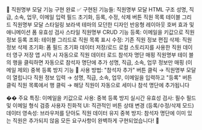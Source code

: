🎉 직원명부 모달 기능 구현 완료
✅ 구현된 기능들:
직원명부 모달 HTML 구조
성명, 직급, 소속, 업무, 이메일 입력 필드
초기화, 등록, 수정, 삭제 버튼
직원 목록 테이블 그리드
직원명부 모달 스타일링
보라색 테마의 모던한 디자인
반응형 레이아웃
호버 효과 및 애니메이션
폼 유효성 검사 스타일
직원명부 CRUD 기능
등록: 이메일을 키값으로 직원 정보 등록
조회: 테이블 그리드로 직원 목록 표시
수정: 기존 직원 정보 편집
삭제: 직원 정보 삭제
초기화: 폼 필드 초기화
데이터 저장/로드
로컬 스토리지를 사용한 직원 데이터 영구 저장
앱 시작 시 자동으로 직원 데이터 로드
참석자 명단 매핑
직원명부 테이
블의 행을 클릭하면 자동으로 참석자 명단에 추가
성명, 직급, 소속, 업무 정보만 매핑 (이메일 제외)
중복 등록 방지 기능
🚀 사용 방법:
"참석자 추가" 버튼 클릭 → 직원명부 모달이 열립니다
직원 정보 입력 → 성명, 직급, 소속, 업무, 이메일을 입력하고 "등록" 버튼 클릭
직원 목록에서 행 클릭 → 해당 직원이 자동으로 세미나 참석 명단에 추가됩니다

�� 주요 특징:
이메일을 키값으로 사용: 중복 등록 방지
실시간 유효성 검사: 필수 필드 및 이메일 형식 검증
사용자 친화적 UI: 직관적인 버튼 상태 변경 (등록/수정/삭제 모드)
데이터 영속성: 브라우저를 닫아도 직원 데이터 유지
중복 방지: 참석자 명단에 이미 있는 직원은 추가되지 않음
모든 요구사항이 완벽하게 구현되었습니다! 🎊